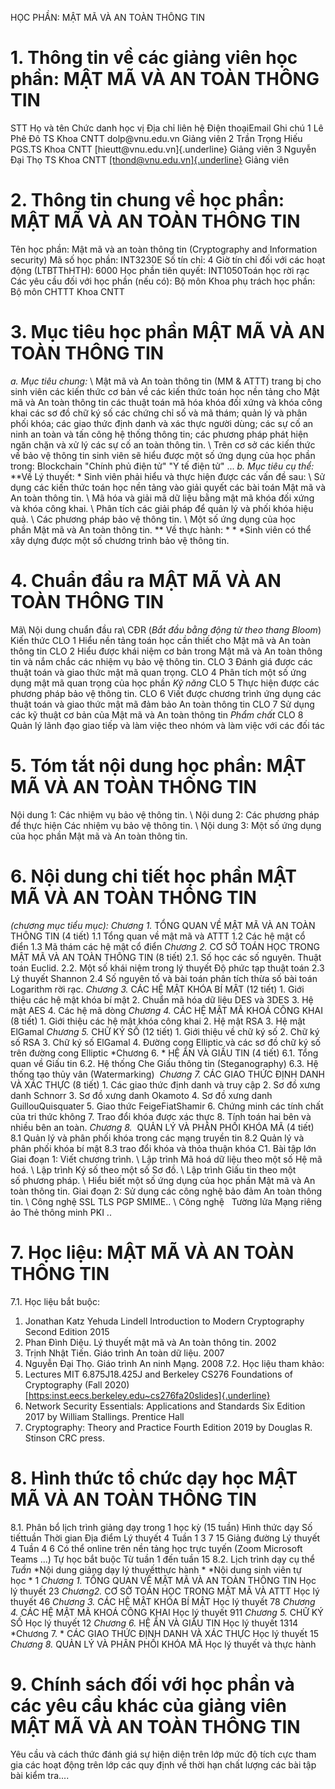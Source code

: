 HỌC PHẦN: MẬT MÃ VÀ AN TOÀN THÔNG TIN 
# 1. Thông tin về các giảng viên học phần: MẬT MÃ VÀ AN TOÀN THÔNG TIN 
STT Họ và tên Chức danh học vị Địa chỉ liên hệ Điện thoạiEmail Ghi chú 1 Lê Phê Đô TS Khoa CNTT dolp\@vnu.edu.vn Giảng viên 2 Trần Trọng Hiếu PGS.TS Khoa CNTT [hieutt\@vnu.edu.vn]{.underline} Giảng viên 3 Nguyễn Đại Thọ TS Khoa CNTT [[thond\@vnu.edu.vn]{.underline}](mailto:thond@vnu.edu.vn) Giảng viên 
# 2. Thông tin chung về học phần: MẬT MÃ VÀ AN TOÀN THÔNG TIN 
Tên học phần: Mật mã và an toàn thông tin (Cryptography and Information security) Mã số học phần: INT3230E Số tín chỉ: 4 Giờ tín chỉ đối với các hoạt động (LTBTThHTH): 6000 Học phần tiên quyết: INT1050Toán học rời rạc Các yêu cầu đối với học phần (nếu có): Bộ môn Khoa phụ trách học phần: Bộ môn CHTTT Khoa CNTT 
# 3. Mục tiêu học phần MẬT MÃ VÀ AN TOÀN THÔNG TIN 
*a. Mục tiêu chung:* \ Mật mã và An toàn thông tin (MM & ATTT) trang bị cho sinh viên các kiến thức cơ bản về các kiến thức toán học nền tảng cho Mật mã và An toàn thông tin các thuật toán mã hóa khóa đối xứng và khóa công khai các sơ đồ chữ ký số các chứng chỉ số và mã thám; quản lý và phân phối khóa; các giao thức định danh và xác thực người dùng; các sự cố an ninh an toàn và tấn công hệ thống thông tin; các phương pháp phát hiện ngăn chặn và xử lý các sự cố an toàn thông tin. \ Trên cơ sở các kiến thức về bảo vệ thông tin sinh viên sẽ hiểu được một số ứng dụng của học phần trong: Blockchain "Chính phủ điện tử" "Y tế điện tử" ... *b. Mục tiêu cụ thể:* *\*Về Lý thuyết: * Sinh viên phải hiểu và thực hiện được các vấn đề sau: \ Sử dụng các kiến thức toán học nền tảng vào giải quyết các bài toán Mật mã và An toàn thông tin. \ Mã hóa và giải mã dữ liệu bằng mật mã khóa đối xứng và khóa công khai. \ Phân tích các giải pháp để quản lý và phối khóa hiệu quả. \ Các phương pháp bảo vệ thông tin. \ Một số ứng dụng của học phần Mật mã và An toàn thông tin. *\* Về thực hành: * * *Sinh viên có thể xây dựng được một số chương trình bảo vệ thông tin.
# 4. Chuẩn đầu ra MẬT MÃ VÀ AN TOÀN THÔNG TIN 
Mã\ Nội dung chuẩn đầu ra\ CĐR (*Bắt đầu bằng động từ theo thang Bloom*) Kiến thức CLO 1 Hiểu nền tảng toán học cần thiết cho Mật mã và An toàn thông tin CLO 2 Hiểu được khái niệm cơ bản trong Mật mã và An toàn thông tin và nắm chắc các nhiệm vụ bảo vệ thông tin. CLO 3 Đánh giá được các thuật toán và giao thức mật mã quan trọng. CLO 4 Phân tích một số ứng dụng mật mã quan trọng của học phần *Kỹ năng* CLO 5 Thực hiện được các phương pháp bảo vệ thông tin. CLO 6 Viết được chương trình ứng dụng các thuật toán và giao thức mật mã đảm bảo An toàn thông tin CLO 7 Sử dụng các kỹ thuật cơ bản của Mật mã và An toàn thông tin *Phẩm chất* CLO 8 Quản lý lãnh đạo giao tiếp và làm việc theo nhóm và làm việc với các đối tác
# 5. Tóm tắt nội dung học phần: MẬT MÃ VÀ AN TOÀN THÔNG TIN 
Nội dung 1: Các nhiệm vụ bảo vệ thông tin. \ Nội dung 2: Các phương pháp để thực hiện Các nhiệm vụ bảo vệ thông
tin. \ Nội dung 3: Một số ứng dụng của học phần Mật mã và An toàn thông tin. 
# 6. Nội dung chi tiết học phần MẬT MÃ VÀ AN TOÀN THÔNG TIN 
*(chương mục tiểu mục):* *Chương 1.* TỔNG QUAN VỀ MẬT MÃ VÀ AN TOÀN THÔNG TIN (4 tiết)  1.1 Tổng quan về mật mã và ATTT 1.2 Các hệ mật cổ điển 1.3 Mã thám các hệ mật cổ điển *Chương 2.* CƠ SỞ TOÁN HỌC TRONG MẬT MÃ VÀ AN TOÀN THÔNG TIN (8
tiết)  2.1. Số học các số nguyên. Thuật toán Euclid. 2.2. Một số khái niệm trong lý thuyết Độ phức tạp thuật toán 2.3 Lý thuyết Shannon 2.4 Số nguyên tố và bài toán phân tích thừa số bài toán Logarithm rời
rạc. *Chương 3.* CÁC HỆ MẬT KHÓA BÍ MẬT (12 tiết)  1. Giới thiệu các hệ mật khóa bí mật 2. Chuẩn mã hóa dữ liệu DES và 3DES 3. Hệ mật AES 4. Các hệ mã dòng *Chương 4.* CÁC HỆ MẬT MÃ KHOÁ CÔNG KHAI (8 tiết)  1. Giới thiệu các hệ mật khóa công khai 2. Hệ mật RSA 3. Hệ mật ElGamal   *Chương 5.* CHỮ KÝ SỐ (12 tiết) 1. Giới thiệu về chữ ký số 2. Chữ ký số RSA 3. Chữ ký số ElGamal 4. Đường cong Elliptic và các sơ đồ chữ ký số trên đường cong Elliptic *Chương 6. * HỆ ẨN VÀ GIẤU TIN (4 tiết) 6.1. Tổng quan về Giấu tin 6.2. Hệ thống Che Giấu thông tin (Steganography) 6.3. Hệ thống tạo thủy vân (Watermarking)  *Chương 7.* CÁC GIAO THỨC ĐỊNH DANH VÀ XÁC THỰC (8 tiết) 1. Các giao thức định danh và truy cập 2. Sơ đồ xưng danh Schnorr 3. Sơ đồ xưng danh Okamoto 4. Sơ đồ xưng danh GuillouQuisquater 5. Giao thức FeigeFiatShamir 6. Chứng minh các tính chất của tri thức không 7. Trao đổi khóa được xác thực 8. Tính toán hai bên và nhiều bên an toàn. *Chương 8.*  QUẢN LÝ VÀ PHÂN PHỐI KHÓA MÃ (4 tiết) 8.1 Quản lý và phân phối khóa trong các mạng truyền tin 8.2 Quản lý và phân phối khóa bí mật 8.3 trao đổi khóa và thỏa thuận khóa C1. Bài tập lớn Giai đoạn 1: Viết chương trình. \ Lập trình Mã hoá dữ liệu theo một số Hệ mã hoá. \ Lập trình Ký số theo một số Sơ đồ. \ Lập trình Giấu tin theo một số phương pháp. \ Hiểu biết một số ứng dụng của học phần Mật mã và An toàn thông tin. Giai đoạn 2: Sử dụng các công nghệ bảo đảm An toàn thông tin. \ Công nghệ  SSL TLS PGP SMIME.. \ Công nghệ   Tường lửa Mạng riêng ảo Thẻ thông minh PKI .. 
# 7. Học liệu: MẬT MÃ VÀ AN TOÀN THÔNG TIN 
7.1. Học liệu bắt buộc:  
1. Jonathan Katz Yehuda Lindell Introduction to Modern Cryptography Second Edition 2015 
2. Phan Đình Diệu. Lý thuyết mật mã và An toàn thông tin. 2002 
3. Trịnh Nhật Tiến. Giáo trình An toàn dữ liệu. 2007 
4. Nguyễn Đại Thọ. Giáo trình An ninh Mạng. 2008 
7.2. Học liệu tham khảo: 
1. Lectures MIT 6.875J18.425J and Berkeley CS276 Foundations of Cryptography (Fall 2020) [[https:inst.eecs.berkeley.edu\~cs276fa20slides]{.underline}](https:inst.eecs.berkeley.edu~cs276fa20slides) 
2. Network Security Essentials: Applications and Standards Six Edition 2017 by William Stallings. Prentice Hall 
3. Cryptography: Theory and Practice Fourth Edition 2019 by Douglas R. Stinson CRC press.
# 8. Hình thức tổ chức dạy học MẬT MÃ VÀ AN TOÀN THÔNG TIN 
8.1. Phân bổ lịch trình giảng dạy trong 1 học kỳ (15 tuần) Hình thức dạy Số tiếttuần Thời gian Địa điểm Lý thuyết 4 Tuần 1 3 7 15 Giảng đường Lý thuyết 4 Tuần 4 6 Có thể online trên nền tảng học trực tuyến (Zoom Microsoft Teams ...) Tự học bắt buộc Từ tuần 1 đến tuần 15 8.2. Lịch trình dạy cụ thể  *Tuần* *Nội dung giảng dạy lý thuyếtthực hành * *Nội dung sinh viên tự học * 1 *Chương 1.* TỔNG QUAN VỀ MẬT MÃ VÀ AN TOÀN THÔNG TIN Học lý thuyết 23 *Chương2.* CƠ SỞ TOÁN HỌC TRONG MẬT MÃ VÀ ATTT Học lý thuyết 46 *Chương 3.* CÁC HỆ MẬT KHÓA BÍ MẬT Học lý thuyết 78 *Chương 4.* CÁC HỆ MẬT MÃ KHOÁ CÔNG KHAI Học lý thuyết 911 *Chương 5.* CHỮ KÝ SỐ Học lý thuyết 12 *Chương 6.* HỆ ẨN VÀ GIẤU TIN Học lý thuyết 1314 *Chương 7. * CÁC GIAO THỨC ĐỊNH DANH VÀ XÁC THỰC Học lý thuyết 15 *Chương 8.* QUẢN LÝ VÀ PHÂN PHỐI KHÓA MÃ Học lý thuyết và thực hành 
# 9. Chính sách đối với học phần và các yêu cầu khác của giảng viên MẬT MÃ VÀ AN TOÀN THÔNG TIN 
Yêu cầu và cách thức đánh giá sự hiện diện trên lớp mức độ tích cực tham gia các hoạt động trên lớp các quy định về thời hạn chất lượng các bài tập bài kiểm tra.... 
